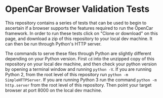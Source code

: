# OpenCar Browser Validation Tests

This repository contains a series of tests that can be used to begin to ascertain if a browser supports the features required to run the OpenCar framework. In order to run these tests click on "Clone or download" on this page, and download a zip of this repository to your local dev machine. It can then be run through Python's HTTP server.

The commands to serve these files through Python are slightly different depending on your Python version. First `cd` into the unzipped copy of this repository on your local dev machine, and then check your python version by opening a terminal window and running `python -V`. If you are running Python 2, from the root level of this repository run ``python -m SimpleHTTPServer``. If you are running Python 3 run the command ``python -m http.server`` from the root level of this repository. Then point your target browser at port 8000 on the local dev machine.
